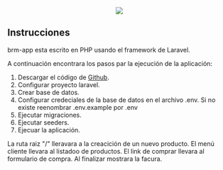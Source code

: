 <p align="center"><img src="https://laravel.com/assets/img/components/logo-laravel.svg"></p>

## Instrucciones

brm-app esta escrito en PHP usando el framework de Laravel.

A continuación encontrara los pasos par la ejecución de la aplicación:

1. Descargar el código de [Github](https://github.com/DiegoAmado02/brm-app).
2. Configurar proyecto laravel.
3. Crear base de datos.
4. Configurar credeciales de la base de datos en el archivo .env. Si no existe reenombrar .env.example por .env
5. Ejecutar migraciones.
6. Ejecutar seeders.
7. Ejecuar la aplicación.

La ruta raiz "/" lleravara a la creacición de un nuevo producto. 
El menú cliente llevara al listadoo de productos. El link de comprar llevara al formulario de compra. Al finalizar mostrara la facura.
 
